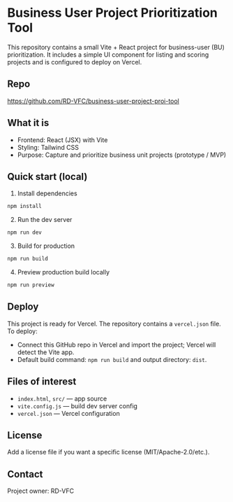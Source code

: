 # Business User Project Prioritization Tool

This repository contains a small Vite + React project for business-user (BU) prioritization. It includes a simple UI component for listing and scoring projects and is configured to deploy on Vercel.

## Repo
https://github.com/RD-VFC/business-user-project-proi-tool

## What it is
- Frontend: React (JSX) with Vite
- Styling: Tailwind CSS
- Purpose: Capture and prioritize business unit projects (prototype / MVP)

## Quick start (local)
1. Install dependencies

```bash
npm install
```

2. Run the dev server

```bash
npm run dev
```

3. Build for production

```bash
npm run build
```

4. Preview production build locally

```bash
npm run preview
```

## Deploy
This project is ready for Vercel. The repository contains a `vercel.json` file. To deploy:

- Connect this GitHub repo in Vercel and import the project; Vercel will detect the Vite app.
- Default build command: `npm run build` and output directory: `dist`.

## Files of interest
- `index.html`, `src/` — app source
- `vite.config.js` — build dev server config
- `vercel.json` — Vercel configuration

## License
Add a license file if you want a specific license (MIT/Apache-2.0/etc.).

## Contact
Project owner: RD-VFC

